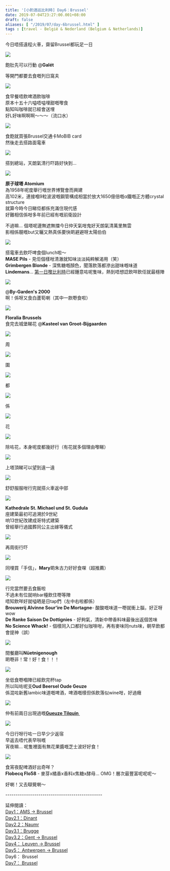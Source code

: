 ```yaml
---
title: '[小酌酒巡比利時] Day6：Brussel'
date: 2019-07-04T23:27:00.001+08:00
draft: false
aliases: [ "/2019/07/day-6brussel.html" ]
tags : [travel - België & Nederland (Belgium & Netherlands)]
---
```


今日唔搭遠程火車，齋留Brussel都玩足一日  

![](https://3ge0za.ch.files.1drv.com/y4mrFbtwZ0VdwTd-htzXWEXY_xhxdKiOi_97ud1CW8BzEsLYdSLaR5O6qBDnJBOvfAn-WSJxQLg_th66NOR3JmgL31EjeX4iS9ksxfL8jPWkVM5QvrEop_4pTYkgHu-rlbI63iA2b8RGHVY3Fodg78jsvdQvhhiuTD55a-U54bCvHtHHZp70OlgaEpunGjJiYDuX2ONp04uwEiPyUX5pXTBXA?width=660&height=495&cropmode=none)

飽肚先可以行動 @**Galét**

等開門都要去食嘅列日窩夫

![](https://3qgzvw.ch.files.1drv.com/y4m0e3tdkN3K4OEHL0jQMqfa60FKEtCdQkJUggMyXqH9QiNSPLGgX_0fEaCKwjn4hbzg1XL-z51H9RQXsOV4HsCdiEtaM_tV4yU6zInX4iDI_2NO9vHtB9ezuVxCHrX7wll_DRc3dauKNJU-b9bDFlatLRTV_TGDJNwL9bcQtM04VM9LJE_kxfT2JpdtCr3Ym4bmn6snQU1UbXIdWqefXzNsg?width=660&height=495&cropmode=none)

食早餐唔飲啤酒飲咖啡  
原本十五十六嗌唔嗌埋甜嘅嚟食  
點知叫咖啡就已經會送埋  
好L好味啊啊啊～～～（流口水）  

![](https://3gfcwg.ch.files.1drv.com/y4muSkPPb-4KpwkD9iwSOxuQ8i9MsWVImNSSNWcG_yHtFX1VP83oimdzQrMpsA-J_5-AgQI1G15UBt-46k8HaQfVmsJSoAII1gTRmybvS1yyZNpR3jZ45PpUUbEi3i7vxfVqt8X0NHSsuGUSJhkYcmYlmAiN4ttaBFurzntGpOvt63vBdHzgGyXJLt0s2fP5d9GGNKojYk45PT7R6qsNoQYZw?width=660&height=495&cropmode=none)

食飽就買張Brussel交通卡MoBIB card  
然後走去搭路面電車  

![](https://0wgn5q.ch.files.1drv.com/y4m5GtzzJAdmd4AFsiA2apENjFROg_A9HbdaoHzaVdKwqO6tV51fXju_pv9ITDO__dIAxpKQPGNc8PG4l82V-Np61VFV7LLeYlQCPWBL6lRJ2NJRzTEnwQDcEw_SXxuFgzx8xh9qQJ9fvjHkpwu_WN0NrL5bVOIpaNj0hspMz8YTRSTO-4Np55EAzZqmaZrcEVgNgARuxc8k2-RMZCB3bwkhA?width=660&height=495&cropmode=none)

搭到總站，天朗氣清行吓路好快到...  

![](https://1ahdzg.ch.files.1drv.com/y4mSO4Qh0sm6RAnd82T2gqyT0yICZFgye1Mh2Av2ewVQLBYdLTWEpvNa3XdrzXi1KDC9LkS-ObuC-aoH6m5gEXFmcyyIznzNd---2K0FO3an1sfOopRMNyo_ykk9HqMX9x6xV8bPdZY5nxxK6vJXx68XmyaxElqitowBkxiPDc4q6SghvR0CBcJO8I2ZL2Hi--eSRWqGxDv20D2jx3TtLtamA?width=660&height=495&cropmode=none)

**原子球塔 Atomium**  
為1958年呢度舉行嘅世界博覽會而興建  
高102米，連接嗰9粒波波嘅鋼管構成相當於放大1650億倍嘅α鐵嘅正方體crystal structure  
就算今時今日睇佢都係充滿住現代感  
好難相信係咁多年前已經有嘅前衛設計  
  
不過嘛... 個塔呢邊無遮無擋今日仲天氣咁鬼好天朗氣清萬里無雲  
影相係靚嘅but又曬又熱真係要快啲避避呀太陽伯伯  

![](https://0we7ew.ch.files.1drv.com/y4m851-Dg-es28NSJWqqYIKOmY8Ekes9OWYTGPBYFfISm2rgIz5OMiVBA4O90Dh_aHgR_7d1DSgTZpj9ZGVrdSw1papuyts8R3-gu_4fWtPrcwUOmmMEfzxB3uyVoV-jfqQ_ySSJcpeFHQdLTlyJDHOMIvv9X9yR9JmaZCSAqaDSdkk37JMKoI0Mx-NxJS7ZZJt46LTGAGR4m3RiTqCBTWfRw?width=660&height=495&cropmode=none)

搭電車去飲吓啤食個lunch啦～  
**MASE Pils** - 見佢個樣咁清澈就知味淡淡純粹解渴用（笑）  
**Grimbergen Blonde** - 深焦糖嘅顏色，聞落飲落都滲出甜味嘅味道  
**Lindemans**... [第一日嚟比利時](https://www.hidie.net/2019/05/day-1ams-brussel.html)已經鍾意咗呢隻味，熱到唔想諗飲咩飲佢就最穩陣  

![](https://3qe7ew.ch.files.1drv.com/y4mC-gKpH9NLCTZb1ZE2zSBmi3Qcko802PqARbDB4_ydG6yC0fbS22kVII8wPfowUDoZ6yuPOxUWEImhGy1hOUBH42ntVCijg9UY3JAIvdCC9jBEjxyVrThA0v4Xdorccr8X6InuPsuE7YB6fxeSYAP2rflcu4tAYo-7TBERbUcQnuc9cNsy_l85sjamF3yMmL0lMKOaZON6OvQAckw-d_gyA?width=660&height=495&cropmode=none)

@**By-Garden's 2000**  
啊！係呀又食白蘆筍喇（其中一款嘢食啦）  

![](https://2aemcq.ch.files.1drv.com/y4m3urD3vCWruD_2ipiZ-4VIZNYijDrHDB5Nd-LGojq1y3e3Qhw8TOJJoZmWoaQWEavlDj0ruNc3VdU_PqL9cZirZAbTDE7iv5qsaUGff1qRYV2iPUg8lTOKJ9pfZa-mVFUpSt_t3sN_0kuZiJA0izqcbQEe4h5U1CbOl_kaeMNvw-xmsIMYeYUdYOdcnUFRyCcVLUpGLhIUmGr_MCAojXPlw?width=660&height=495&cropmode=none)

**Floralia Brussels**  
食完去城堡睇花 @**Kasteel van Groot-Bijgaarden**  

![](https://ehbbbg.ch.files.1drv.com/y4m4K6kYBLdVCGqYxQ11STzOPok1yRRVEzv10Y9I3cdqB624ZHczkrcf-y3nLBna1wpl2MM3kAoHwXu1P9L0xaugc-8I9KpSgiNA6z_IgkTorsAqnfuvZyCV1BtdHgA54Qwk10b701hJ_M77zugUfN4LKCeCPWsFth6l3RovBcuZXukJ53wM8gO-kRHrpPu4GZeGclQUE-xPLDev9i5gAaFFg?width=495&height=660&cropmode=none)

周  

![](https://exzapg.ch.files.1drv.com/y4mEBq411rj__GBtJCIXHu0LHwl0dW9S4Cg-CsWfI5SodqpPuBgX00FVNtDFFRH4vD9LcMG6NTdPNAN987FPsxk7XCh8txkYRw0SxSrR6d004qvNsWFyHRtzxg01Bd2j8vKgRb_g_dbludL1eg6PCpIwCC6_u2xSVEy_jvp5sa8LxXnQFpLymj4EfX64Ic7ShJmE0mPrFRN9rSXh8K4lu7qGw?width=660&height=495&cropmode=none)

圍  

![](https://ynpmoq.ch.files.1drv.com/y4mBJq8Tz8yoT6U8WXY8VEdCkR_lXU3eVkIrHqjpQoR5M3PSRGbUs2zzfAk1FuD3EM3vg0K6RSvu0lEwhpv15wfOsz4NguFdSG06r1SI_jF7uhkqvliJFgkzzChBTB9WOmlcpbw30-a7obaziYhx0EJL9--I6Kx4OCSnNkxA4dhv01Jnu9iPkpnvt3MIJXLrrKViupemvJj3mT9T_qQZgkBCA?width=660&height=495&cropmode=none)

都  

![](https://bnbitq.ch.files.1drv.com/y4mNxtsGE58dX8U_0zAaX9RX-nx_lUi_BPk45RsNvvAUNeIp1nXE7RTagRulxm8jUgsrYTADYeeTdL4WQ1JO8MW3BQ6mjIUUFg-zN2jcOuFcKV66yLktm3MWiB7jV5Vve2oXFvAQalmjWBvjIEtOCabcogq8hu61MmBT__CwvtWT7IDppL3GCzFDV4IeNbQU7pv4aDwK6oPf1_ctgDeFpG_WA?width=660&height=495&cropmode=none)

係  

![](https://y3owua.ch.files.1drv.com/y4m-Q4UurWDSO_WRncRghK5KCK4JJVD7DJifHq0SNmMo6zO_W38u6UT3-iXkcBvXfirLWOltTft2_KY-K-m4lnNKE15n1AyamPge7iW5B-aumsvObjyQ_B0-15_7gIJoD1AyhEDFQvZ7788P0s0MRvM1zVWeTGJmJwtiHQwA734ez2PUVONiomSSUOV1mn3HpVbUFkCitShX47IfYaUJQ1eDA?width=660&height=495&cropmode=none)

花  

![](https://xxmciw.ch.files.1drv.com/y4mmm5MVVShfETyc3DHsp-Mkt23sGK26d1jPhAZkoz5wpPunOg4Q-475uG4UhiLJE4q12xXhngxLZ5N04a-TFPDyz9R1iw0MMCtsDCTw5ugSAF-MQGCzo81IOsr8OmwV4dI6bvmVyH9RObPjGqbBHzC8bNQ6VHusKSgl5-W7jTXUlGU2RK0T9NyKANS2AtJh1zNqKHuBBtBNpD-SmtjREC9Qw?width=660&height=495&cropmode=none)

除咗花，本身呢度都幾好行（有花就多個理由嚟睇）  

![](https://yei1nw.ch.files.1drv.com/y4mHeIalNWNFGxszqsth0mW31vyuSZhYLdyhV-gl7cPKMDGjnqBvlya_WvzN1T59DaUBH6HVcNEJMzxhUExU62YqatIak7X2lXo8_PNHqlaVpBlaGJCei8fYX-CkH7VnInjyt88Rg7akg8eThIU_LSLlfRTsqCd2Yv5ytk9ICaH8H8XHWn30-jV4iCz4fbX5rgRkt4IMH9lw67MNP7vWCPmdg?width=660&height=495&cropmode=none)

上塔頂睇可以望到遠一遠  

![](https://yoheog.ch.files.1drv.com/y4mgYiADMVTh1C_IDBpp0TQ3L_WLE8zw_u35vXJlu9euxuu0khuHrXrjNV104zO4qgB4pecB29z0JlmzPpxmaCxTn-2sIe3QCOKikQaTEsB9RbO0wQEFdiWXGDh_UOWPFxPN-IA-LiVjvtHIXBo4bxcgzAXbWJgOpw8K3eyfdXTcQKJaXm9cwI4a-8gWKe7uBapB-rVIrmV6hfkopGxY2hE9g?width=660&height=495&cropmode=none)

舒舒服服咁行完就搭火車返中部  

![](https://apheog.ch.files.1drv.com/y4mS6DF_P0IGjBOeiAKJvPBF6GeKNn4KATvnoHvEhtaVT8uHdNi4XyxNPSnCY_D8Pol7vh4r2GtgFk4PYJtQOs3I1DW_uEuE_W8DKXA4W0wJYrjRkBdNen_01giHC_8EcYE2aPdquEP1QQuAcY89BxE-LoXEVwKKOfWkPQR7zcg43qIgqiRtgFp6L54AnFOZB4D8Hbd8DRULge7U_BzK48u8A?width=660&height=495&cropmode=none)

**Kathedrale St. Michael und St. Gudula**  
座建築最初可追溯於9世紀  
响13世紀改建成哥特式建築  
曾經舉行過國葬同公主出嫁等儀式  

![](https://zpiuiw.ch.files.1drv.com/y4mkJ2KvwDCUVwFvZYDdU42xl_m1jzTdy_nM_KiJvevi_pF4x9DRNqrdbFJZBstUNvezwlqjg6SHxmXa6mCGI23otOvvi2h4PFCc07vbJfb9VpCGdFwqBAOSTN2fWOOC0tkuU4qGZ1jZvezgNWei8pBJqnEjFQxGoeQxRkrcJrX9oF_9INrE38NnDdK-WPM2VtuqOKaywNLyfkNTYiuM6cUQA?width=495&height=660&cropmode=none)

再周街行吓  

![](https://zej5fg.ch.files.1drv.com/y4mdnWBeh35E4sKV9fe3XdZV5J8V0oTQZCeAlPuwr4WNsxoglX4hfJSjV7oCDP-xbDjaHSokHVKJpszpu8r9rJqc23B3EsDRiQoTQRfR_VytsXEuQqRtxf6TONZejJNSmeadyLgebsKfWX3SdFaVCu8cp5hvuxSDIQzw-jlcVgNxbu3_R9xubl8fMoocl9CF4bVj5wUlqejbBFI13d8u6Te0Q?width=660&height=495&cropmode=none)

同埋買「手信」，**Mary**啲朱古力好好食㗎（超推薦）  

![](https://aeiuiw.ch.files.1drv.com/y4mXwb-yN5ixeP2LWsTvPrXc7g6b76udknirE92ZjrJXPLB2eheznFMDfVaYdEfLIb6S3txm2fHrmopqwEpIcYXrxBtA4Dszcm2KmDAwtPbGKNKTj-8BSB_EcJo2J_dsyFirYs-ZyB1yVgTaHRFVg2AwESpcUJF89v492gGFm1gmQ4tUpKAGmLfh_aq-rhGTxcd22GRfWLksSZw4e0MthT7Kw?width=660&height=495&cropmode=none)

行完當然要去食飯啦  
不過未有位就响bar檯飲住嘢等陣  
唔知飲咩好就嗌晒是日tap們（左中右啦都係）  
**Brouwerij Alvinne Sour'ire De Mortagne**\- 酸酸嘅味道一嘢就衝上腦，好正呀wow  
**De Ranke Saison De Dottignies** \- 好夠氣，清新中帶香料味最後出返個苦味  
**No Science Whack!** \- 個樣同入口都好似咖啡咁，再有麥味同nuts味，朝早飲都會提神（誤）  

![](https://zejyzw.ch.files.1drv.com/y4mV1Jb3CQ4bTPfCfMZfjGVSTZhFIYi89LW85SIPZPGzlZcj-RlH2o55A1UdM09AhLEJkTDaXlRiSGa8erfbmI_66cgfG51r1WjQsVBj0YS55VFOiXTvCFLIxV6HjcxyPSScyHKNRwSNVCoM6uy8jalIcObJX1uZa0SOQr8KOiBRpQ4q5G63or1cy4RfGvDRCobWH9SsyJag_2q6oE9KWc1wA?width=660&height=495&cropmode=none)

間餐廳叫**Nüetnigenough**  
啲嘢非！常！好！食！！！  

![](https://zujyzw.ch.files.1drv.com/y4mGGBfmp9CHaUjYIUoLSGmEj2z_TK7qBdN-SqOgU0fO2H6Spd3kcKZcYAAb3gaTX9YA0VpcQt-yE6X53KLso0T9FutmAW37qL2zCIGya1G5qs61wj3o8BL-W1k4rQANMFzafiNTHsAytmRw4Fo_UHRZ7OdYLShZJuyo3MivVlzrhyEt8MM44I3qqJdyGxussi94U0esIultBAdnQn8F9kLmg?width=495&height=660&cropmode=none)

坐低食嘢嗰陣已經飲完杯tap  
所以叫咗呢支**Oud Beersel Oude Geuze**  
係混咗新舊lambic味道嘅啤酒，啤酒嘅樣但係飲落似wine咁，好過癮  

![](https://apjyzw.ch.files.1drv.com/y4mBcRlBb85rGlociXKxZWQqdk4XPBx3H1Jobe43Eg5izijCs2I6SL5ksrsufS6nI0crOGlH4QpTbgDxsUus2K5kFybfk9Q1RYVLy_cmTnQ0kt4kyweAohUxvaYtFQDTeqIZvajIqVKtId920F1LfuWdg92yb6HrvJ51YdIzzi3xh4pUYa6B7GWzYA3AcCA3t06DI-zBc2KQjtTXcDVCDAC5Q?width=495&height=660&cropmode=none)

仲有前兩日出現過嘅[**Gueuze Tilquin** ](https://www.hidie.net/2019/06/day-41leuven.html)  

![](https://yejyzw.ch.files.1drv.com/y4m4RZ1pa7WgqThGQ9AZzJ7CZxdAAnSix0rNMyHG2RDWR1FfSTKosn72WFYROWgHBCTw3mTHQK3v3CIcMM5ibQeXLRd0icvWZzDOsayl89dhvJP2eLDnPeVFCzj7C2rrigYUriAzyxjG2_MOJnC6scWCYHSCbOiyCcRW7g3BXzH68wjRLUnJDR3eJC1M-harqEEJtE5W2b_BX8Wz4jgzrb7Lg?width=495&height=660&cropmode=none)

今日行呀行咗一日早少少返宿  
早返去唔代表早唞嘅  
宵夜嘛... 呢隻裡面有無花果醬嘅芝士波好好食！  

![](https://yohxww.ch.files.1drv.com/y4mCR1YkPXJRJCjkGCSVUfiX8cl5q7VYzY7UXlmb2rFLjlKsJdGtz2OBA6uIGodaFYFpTeEF7sDhCcj9PL585aIJXqMhSjfTvNUcguKGysZLbNFSKSd7ipBcipXfajules8SmASxk2X4_3TjTbY6IDNMK8HiZhz9durZuM3BYBzgHFqUENKs4TIA07OdIXPPJB905pw6IXUDugDAgqYfiGp2w?width=660&height=495&cropmode=none)

食宵夜配啤酒好出奇咩？  
**Flobecq Flo58** - 麥芽x橘香x香料x焦糖x酵母... OMG！層次最豐富呢呢呢～  
  
  
好喇！又去瞓覺喇～  
  
\-----------------------------------------------  
  
延伸閱讀：  
[Day1：AMS → Brussel](https://www.hidie.net/2019/05/day-1ams-brussel.html)  
[Day2.1：Dinant](https://www.hidie.net/2019/05/day-21dinant.html)  
[Day2.2：Naumr](https://www.hidie.net/2019/05/day-22naumr.html)  
[Day3.1：Brugge](https://www.hidie.net/2019/05/day-31brugge.html)  
[Day3.2：Gent → Brussel](https://www.hidie.net/2019/06/day-32gent-brussel.html)  
[Day4： Leuven → Brussel](https://www.hidie.net/2019/06/day-41leuven.html)  
[Day5： Antwerpen → Brussel](https://www.hidie.net/2019/06/day-5antwerpen-brussel.html)  
Day6： Brussel  
[Day7： Brussel](https://www.hidie.net/2019/07/day-7brussel.html)